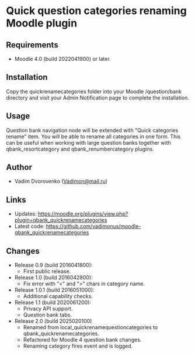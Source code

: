 Quick question categories renaming Moodle plugin
================================================

Requirements
------------
- Moodle 4.0 (build 2022041900) or later.

Installation
------------
Copy the quickrenamecategories folder into your Moodle /question/bank directory and visit your Admin Notification page to complete the installation.

Usage
-----
Question bank navigation node will be extended with "Quick categories rename" item. You will be able to rename all categories in one form.
This can be useful when working with large question banks together with qbank_resortcategory and qbank_renumbercategory plugins.

Author
------
- Vadim Dvorovenko (Vadimon@mail.ru)

Links
-----
- Updates: https://moodle.org/plugins/view.php?plugin=qbank_quickrenamecategories
- Latest code: https://github.com/vadimonus/moodle-qbank_quickrenamecategories

Changes
-------
- Release 0.9 (build 2016041800):
    - First public release.
- Release 1.0 (build 2016042800):
    - Fix error with "<" and ">" chars in category name.
- Release 1.0.1 (build 2016051000):
    - Additional capability checks.
- Release 1.1 (build 2020061200):
    - Privacy API support.
    - Question bank tabs.
- Release 2.0 (build 2025020100)
    - Renamed from local_quickrenamequestioncategories to qbank_quickrenamecategories.
    - Refactored for Moodle 4 question bank changes.
    - Renaming category fires event and is logged.
